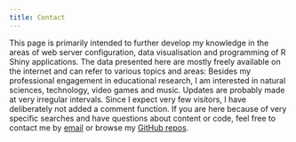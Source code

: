 ```yaml
---
title: Contact
---
```


This page is primarily intended to further develop my knowledge in the areas of web server configuration, data visualisation and programming of R Shiny applications. The data presented here are mostly freely available on the internet and can refer to various topics and areas: Besides my professional engagement in educational research, I am interested in natural sciences, technology, video games and music. Updates are probably made at very irregular intervals. Since I expect very few visitors, I have deliberately not added a comment function. If you are here because of very specific searches and have questions about content or code, feel free to contact me by [email](mailto:mv@tinoo.ch) or browse my [GitHub repos](https://github.com/MaVe0/mave).
